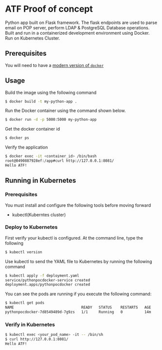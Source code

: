 # ATF Proof of concept

Python app built on Flask framework. The flask endpoints are used to parse email on POP server, perform LDAP & PostgreSQL Database operations. Built and run in a containerized development environment using Docker. Run on Kubernetes Cluster.

## Prerequisites

You will need to have a [modern version of `docker`](https://docs.docker.com/engine/release-notes/) 

## Usage
Build the image using the following command

```bash
$ docker build -t my-python-app .
```

Run the Docker container using the command shown below.

```bash
$ docker run -d -p 5000:5000 my-python-app
```

Get the docker container id 

```bash
$ docker ps
```

Verify the application

```bash
$ docker exec -it <container_id> /bin/bash
root@0490887928ef:/app#curl http://127.0.0.1:8081/
Hello ATF!
```
## Running in Kubernetes

### Prerequisites
You must install and configure the following tools before moving forward

* kubectl(Kuberntes cluster)

### Deploy to Kubernetes

First verify your kubectl is configured. At the command line, type the following

```bash
$ kubectl version
```

Use kubectl to send the YAML file to Kubernetes by running the following command

```bash
$ kubectl apply -f deployment.yaml
service/pythonpocdocker-service created
deployment.apps/pythonpocdocker created
```

You can see the pods are running if you execute the following command:

```bash
$ kubectl get pods
NAME                               READY   STATUS    RESTARTS   AGE
pythonpocdocker-7d8549489d-7g9zs   1/1     Running   0          14m
```
### Verify in Kubernetes

```bash
$ kubectl exec <your_pod_name> -it -- /bin/sh
$ curl http://127.0.0.1:8081/
Hello ATF!
```
